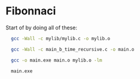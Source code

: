# Fibonnaci
Start of by doing all of these:
  ```sh
    gcc -Wall -c mylib/mylib.c -o mylib.o
  ```
  ```sh
    gcc -Wall -c main_b_time_recursive.c -o main.o
  ```
  ```sh
    gcc -o main.exe main.o mylib.o -lm
  ```
  ```sh
    main.exe
  ```
